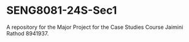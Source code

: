 # SENG8081-24S-Sec1
A repository for the Major Project for the Case Studies Course
Jaimini Rathod 8941937.
